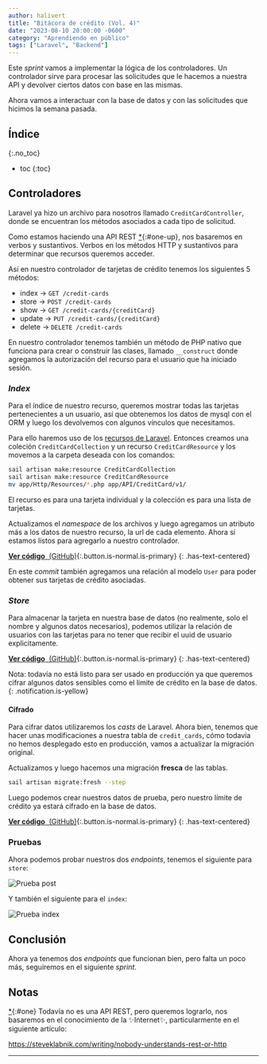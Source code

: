 ```yaml
---
author: halivert
title: "Bitácora de crédito (Vol. 4)"
date: "2023-08-10 20:00:00 -0600"
category: "Aprendiendo en público"
tags: ["Laravel", "Backend"]
---
```


Este _sprint_ vamos a implementar la lógica de los controladores. Un controlador
sirve para procesar las solicitudes que le hacemos a nuestra API y devolver
ciertos datos con base en las mismas.

Ahora vamos a interactuar con la base de datos y con las solicitudes que hicimos
la semana pasada.

<!-- Seguir leyendo -->

## Índice
{:.no_toc}

* toc
{:toc}

## Controladores

Laravel ya hizo un archivo para nosotros llamado `CreditCardController`, donde
se encuentran los métodos asociados a cada tipo de solicitud.

Como estamos haciendo una API REST [*](#one){:#one-up}, nos basaremos en verbos
y sustantivos. Verbos en los métodos HTTP y sustantivos para determinar que
recursos queremos acceder.

Así en nuestro controlador de tarjetas de crédito tenemos los siguientes 5
métodos:

- index -> `GET /credit-cards`
- store -> `POST /credit-cards`
- show -> `GET /credit-cards/{creditCard}`
- update -> `PUT /credit-cards/{creditCard}`
- delete -> `DELETE /credit-cards`

En nuestro controlador tenemos también un método de PHP nativo que funciona para
crear o construir las clases, llamado `__construct` donde agregamos la
autorización del recurso para el usuario que ha iniciado sesión.

### _Index_

Para el índice de nuestro recurso, queremos mostrar todas las tarjetas
pertenecientes a un usuario, así que obtenemos los datos de mysql con el ORM y
luego los devolvemos con algunos vínculos que necesitamos.

Para ello haremos uso de los [recursos de Laravel][1]. Entonces creamos una
coleción `CreditCardCollection` y un recurso `CreditCardResource` y los movemos
a la carpeta deseada con los comandos:

```sh
sail artisan make:resource CreditCardCollection
sail artisan make:resource CreditCardResource
mv app/Http/Resources/*.php app/API/CreditCard/v1/
```

El recurso es para una tarjeta individual y la colección es para una lista de
tarjetas.

Actualizamos el _namespace_ de los archivos y luego agregamos un atributo más a
los datos de nuestro recurso, la url de cada elemento. Ahora sí estamos listos
para agregarlo a nuestro controlador.

[**Ver código** &nbsp;(GitHub)][commit-1]{:.button.is-normal.is-primary}
{: .has-text-centered}

En este _commit_ también agregamos una relación al modelo `User` para poder
obtener sus tarjetas de crédito asociadas.

### _Store_

Para almacenar la tarjeta en nuestra base de datos (no realmente, solo el nombre
y algunos datos necesarios), podemos utilizar la relación de usuarios con las
tarjetas para no tener que recibir el uuid de usuario explicitamente.

[**Ver código** &nbsp;(GitHub)][commit-2]{:.button.is-normal.is-primary}
{: .has-text-centered}

Nota: todavía no está listo para ser usado en producción ya que queremos cifrar
algunos datos sensibles como el límite de crédito en la base de datos.
{: .notification.is-yellow}

#### Cifrado

Para cifrar datos utilizaremos los _casts_ de Laravel. Ahora bien, tenemos que
hacer unas modificaciones a nuestra tabla de `credit_cards`, cómo todavía no
hemos desplegado esto en producción, vamos a actualizar la migración original.

Actualizamos y luego hacemos una migración **fresca** de las tablas.

```sh
sail artisan migrate:fresh --step
```

Luego podemos crear nuestros datos de prueba, pero nuestro límite de crédito ya
estará cifrado en la base de datos.

[**Ver código** &nbsp;(GitHub)][commit-3]{:.button.is-normal.is-primary}
{: .has-text-centered}

### Pruebas

Ahora podemos probar nuestros dos _endpoints_, tenemos el siguiente para
`store`:

![Prueba post](https://github.com/halivert/halivert.github.io/assets/16197249/4e2a5e35-7e1e-4f61-a1f5-2b8fb1262c5b)

Y también el siguiente para el `index`:

![Prueba index](https://github.com/halivert/halivert.github.io/assets/16197249/ad2389b2-d3f6-4f5c-ae84-4ebbb8d5796e)

## Conclusión

Ahora ya tenemos dos _endpoints_ que funcionan bien, pero falta un poco más,
seguiremos en el siguiente _sprint_.

## Notas

[*](#one-up){:#one} Todavía no es una API REST, pero queremos lograrlo, nos
basaremos en el conocimiento de la ✨Internet✨, particularmente en el
siguiente artículo:

<https://steveklabnik.com/writing/nobody-understands-rest-or-http>

---

[1]: https://laravel.com/docs/10.x/eloquent-resources

[commit-1]: https://github.com/halivert/credit-logbook/commit/78eaecfd092e9fce48c17b808a1d5c2d75e7ce3a?diff=unified
[commit-2]: https://github.com/halivert/credit-logbook/commit/c4f76cc69ba62a3b99fda9c094dd715ef3e5a135?diff=unified
[commit-3]: https://github.com/halivert/credit-logbook/commit/68c235aa2417811e33e82deeefc2a61b954c93a3?diff=unified
